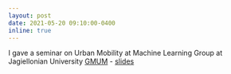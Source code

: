 ```yaml
---
layout: post
date: 2021-05-20 09:10:00-0400
inline: true
---
```


I gave a seminar on Urban Mobility at Machine Learning Group at Jagiellonian University [GMUM](http://www.gmum.net) - [slides](/./assets/pdf/GMUM.pdf)
